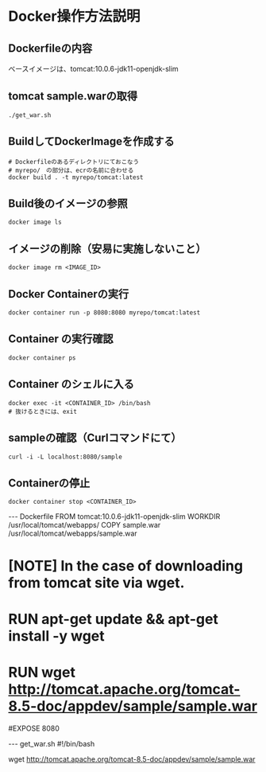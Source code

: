 # Docker操作方法説明

## Dockerfileの内容

ベースイメージは、tomcat:10.0.6-jdk11-openjdk-slim


## tomcat sample.warの取得
```
./get_war.sh
```

## BuildしてDockerImageを作成する
```
# Dockerfileのあるディレクトリにておこなう
# myrepo/　の部分は、ecrの名前に合わせる
docker build . -t myrepo/tomcat:latest
```

## Build後のイメージの参照
```
docker image ls
```
## イメージの削除（安易に実施しないこと）
```
docker image rm <IMAGE_ID>
```

## Docker Containerの実行
```
docker container run -p 8080:8080 myrepo/tomcat:latest
```

## Container の実行確認
```
docker container ps
```

## Container のシェルに入る
```
docker exec -it <CONTAINER_ID> /bin/bash
# 抜けるときには、exit
```

## sampleの確認（Curlコマンドにて）
```
curl -i -L localhost:8080/sample
```

## Containerの停止
```
docker container stop <CONTAINER_ID>
```

--- Dockerfile
FROM tomcat:10.0.6-jdk11-openjdk-slim
WORKDIR /usr/local/tomcat/webapps/
COPY sample.war /usr/local/tomcat/webapps/sample.war

# [NOTE] In the case of downloading from tomcat site via wget.
# RUN apt-get update && apt-get install -y wget
# RUN wget http://tomcat.apache.org/tomcat-8.5-doc/appdev/sample/sample.war

#EXPOSE 8080

--- get_war.sh
#!/bin/bash

wget http://tomcat.apache.org/tomcat-8.5-doc/appdev/sample/sample.war
